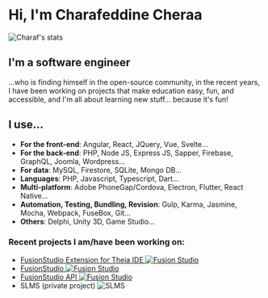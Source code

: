 # Hi, I'm Charafeddine Cheraa

![Charaf's stats](https://github-readme-stats.vercel.app/api?username=ccheraa)

## I'm a software engineer
...who is finding himself in the open-source community, in the recent years, I have been working on projects that make education easy, fun, and accessible, and I'm all about learning new stuff... because it's fun!

## I use...
* **For the front-end**: Angular, React, JQuery, Vue, Svelte...
* **For the back-end**: PHP, Node JS, Express JS, Sapper, Firebase, GraphQL, Joomla, Wordpress...
* **For data**: MySQL, Firestore, SQLite, Mongo DB...
* **Languages**: PHP, Javascript, Typescript, Dart...
* **Multi-platform**: Adobe PhoneGap/Cordova, Electron, Flutter, React Native...
* **Automation, Testing, Bundling, Revision**: Gulp, Karma, Jasmine, Mocha, Webpack, FuseBox, Git...
* **Others**: Delphi, Unity 3D, Game Studio...

### Recent projects I am/have been working on:

* [FusionStudio Extension for Theia IDE ![Fusion Studio](https://img.shields.io/npm/v/fusion-studio-extension)](https://github.com/evolvedbinary/fusion-studio-extension)
* [FusionStudio ![Fusion Studio](https://img.shields.io/github/package-json/v/ccheraa/fusion-studio)](https://github.com/evolvedbinary/fusion-studio)
* [FusionStudio API ![Fusion Studio](https://img.shields.io/badge/FusionStudio_API-0.1.3--SNAPSHOT-orange)](https://github.com/evolvedbinary/fusion-studio-api)
* SLMS (private project) ![SLMS](https://img.shields.io/badge/SLMS-0.9.0-orange)



